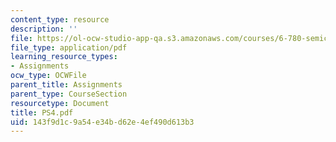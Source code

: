 ```yaml
---
content_type: resource
description: ''
file: https://ol-ocw-studio-app-qa.s3.amazonaws.com/courses/6-780-semiconductor-manufacturing-spring-2003/143f9d1c9a54e34bd62e4ef490d613b3_PS4.pdf
file_type: application/pdf
learning_resource_types:
- Assignments
ocw_type: OCWFile
parent_title: Assignments
parent_type: CourseSection
resourcetype: Document
title: PS4.pdf
uid: 143f9d1c-9a54-e34b-d62e-4ef490d613b3
---
```

